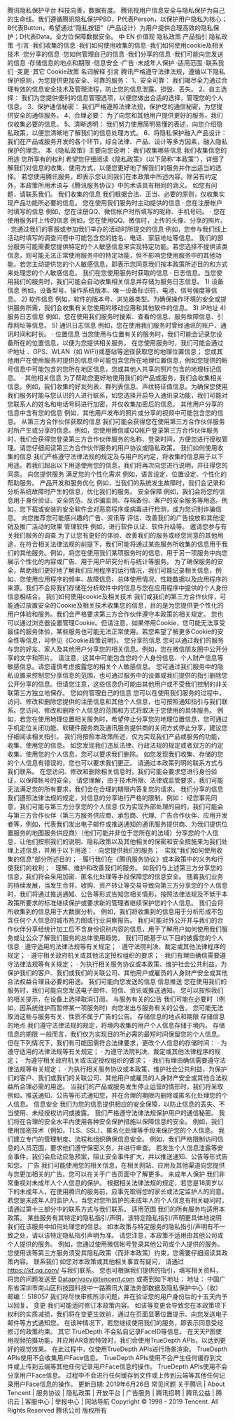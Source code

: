 腾讯隐私保护平台
科技向善，数据有度。
腾讯视用户信息安全与隐私保护为自己的生命线。我们遵循腾讯隐私保护PBD，P代表Person，以保护用户隐私为核心；B代表Button，希望通过“隐私按钮”（产品设计）为用户提供合理高效的隐私保护；D代表Data，全方位保障数据安全。
中
EN
价值观
隐私政策
产品指引
隐私政策
·引言
·我们收集的信息
·我们如何使用收集的信息
·我们如何使用cookie及相关技术
·您分享的信息
·您如何管理自己的信息
·我们分享的信息
·我们可能向您发送的信息
·存储信息的地点和期限
·信息安全
·广告
·未成年人保护
·适用范围
·联系我们
·变更
·其它
Cookie政策
名词解释
引言
腾讯严格遵守法律法规，遵循以下隐私保护原则，为您提供更加安全、可靠的服务：
1、安全可靠：
我们竭尽全力通过合理有效的信息安全技术及管理流程，防止您的信息泄露、损毁、丢失。
2、自主选择：
我们为您提供便利的信息管理选项，以便您做出合适的选择，管理您的个人信息。
3、保护通信秘密：
我们严格遵照法律法规，保护您的通信秘密，为您提供安全的通信服务。
4、合理必要：
为了向您和其他用户提供更好的服务，我们仅收集必要的信息。
5、清晰透明：
我们努力使用简明易懂的表述，向您介绍隐私政策，以便您清晰地了解我们的信息处理方式。
6、将隐私保护融入产品设计：
我们在产品或服务开发的各个环节，综合法律、产品、设计等多方因素，融入隐私保护的理念。
本《隐私政策》主要向您说明：
我们收集哪些信息
我们收集信息的用途
您所享有的权利
希望您仔细阅读《隐私政策》（以下简称“本政策”），详细了解我们对信息的收集、使用方式，以便您更好地了解我们的服务并作出适当的选择。
若您使用腾讯服务，即表示您认同我们在本政策中所述内容。除另有约定外，本政策所用术语与《腾讯服务协议》中的术语具有相同的涵义。
如您有问题，请联系我们。
我们收集的信息
我们根据合法、正当、必要的原则，仅收集实现产品功能所必要的信息。
您在使用我们服务时主动提供的信息
·
您在注册帐户时填写的信息
例如，您在注册QQ、微信帐户时所填写的昵称、手机号码。
·
您在使用服务时上传的信息
例如，您在使用QQ、微信时，上传的头像、分享的照片。
·
您通过我们的客服或参加我们举办的活动时所提交的信息
例如，您参与我们线上活动时填写的调查问卷中可能包含您的姓名、电话、家庭地址等信息。
我们的部分服务可能需要您提供特定的个人敏感信息来实现特定功能。若您选择不提供该类信息，则可能无法正常使用服务中的特定功能，但不影响您使用服务中的其他功能。若您主动提供您的个人敏感信息，即表示您同意我们按本政策所述目的和方式来处理您的个人敏感信息。
我们在您使用服务时获取的信息
·
日志信息。当您使用我们的服务时，我们可能会自动收集相关信息并存储为服务日志信息。
1)
设备信息
例如，设备型号、操作系统版本、唯一设备标识符、电池、信号强度等信息。
2)
软件信息
例如，软件的版本号、浏览器类型。为确保操作环境的安全或提供服务所需，我们会收集有关您使用的移动应用和其他软件的信息。
3)
IP地址
4)
服务日志信息
例如，您在使用我们服务时搜索、查看的信息、服务故障信息、引荐网址等信息。
5)
通讯日志信息
例如，您在使用我们服务时曾经通讯的账户、通讯时间和时长。
·
位置信息
当您使用与位置有关的服务时，我们可能会记录您设备所在的位置信息，以便为您提供相关服务。
在您使用服务时，我们可能会通过IP地址 、GPS、WLAN（如 WiFi)或基站等途径获取您的地理位置信息；
您或其他用户在使用服务时提供的信息中可能包含您所在地理位置信息，例如您提供的帐号信息中可能包含的您所在地区信息，您或其他人共享的照片包含的地理标记信息。
·
其他相关信息
为了帮助您更好地使用我们的产品或服务，我们会收集相关信息。例如，我们收集的好友列表、群列表信息、声纹特征值信息。为确保您使用我们服务时能与您认识的人进行联系，如您选择开启导入通讯录功能，我们可能对您联系人的姓名和电话号码进行加密，并仅收集加密后的信息。
其他用户分享的信息中含有您的信息
例如，其他用户发布的照片或分享的视频中可能包含您的信息。
从第三方合作伙伴获取的信息
我们可能会获得您在使用第三方合作伙伴服务时所产生或分享的信息。例如，您使用微信或QQ帐户登录第三方合作伙伴服务时，我们会获得您登录第三方合作伙伴服务的名称、登录时间，方便您进行授权管理。请您仔细阅读第三方合作伙伴服务的用户协议或隐私政策。
我们如何使用收集的信息
我们严格遵守法律法规的规定及与用户的约定，将收集的信息用于以下用途。若我们超出以下用途使用您的信息，我们将再次向您进行说明，并征得您的同意。
向您提供服务
满足您的个性化需求
例如，语言设定、位置设定、个性化的帮助服务。
产品开发和服务优化
例如，当我们的系统发生故障时，我们会记录和分析系统故障时产生的信息，优化我们的服务。
安全保障
例如，我们会将您的信息用于身份验证、安全防范、反诈骗监测、存档备份、客户的安全服务等用途。例如，您下载或安装的安全软件会对恶意程序或病毒进行检测，或为您识别诈骗信息。
向您推荐您可能感兴趣的广告、资讯等
评估、改善我们的广告投放和其他促销及推广活动的效果
管理软件
例如，进行软件认证、软件升级等。
邀请您参与有关我们服务的调查
为了让您有更好的体验、改善我们的服务或经您同意的其他用途，在符合相关法律法规的前提下，我们可能将通过某些服务所收集的信息用于我们的其他服务。例如，将您在使用我们某项服务时的信息，用于另一项服务中向您展示个性化的内容或广告、用于用户研究分析与统计等服务。
为了确保服务的安全，帮助我们更好地了解我们应用程序的运行情况，我们可能记录相关信息，例如，您使用应用程序的频率、故障信息、总体使用情况、性能数据以及应用程序的来源。我们不会将我们存储在分析软件中的信息与您在应用程序中提供的个人身份信息相结合。
我们如何使用cookie及相关技术
我们或我们的第三方合作伙伴，可能通过放置安全的Cookie及相关技术收集您的信息，目的是为您提供更个性化的用户体验和服务。我们会严格要求第三方合作伙伴遵守本政策的相关规定。
您也可以通过浏览器设置管理Cookie。但请注意，如果停用Cookie，您可能无法享受最佳的服务体验，某些服务也可能无法正常使用。若您希望了解更多Cookie的安全性等信息，可参见《Cookie政策说明》。
您分享的信息
您可以通过我们的服务与您的好友、家人及其他用户分享您的相关信息。例如，您在微信朋友圈中公开分享的文字和照片。
请注意，这其中可能包含您的个人身份信息、个人财产信息等敏感信息。请您谨慎考虑披露您的相关个人敏感信息。
您可通过我们服务中的隐私设置来控制您分享信息的范围，也可通过服务中的设置或我们提供的指引删除您公开分享的信息。但请您注意，这些信息仍可能由其他用户或不受我们控制的非关联第三方独立地保存。
您如何管理自己的信息
您可以在使用我们服务的过程中，访问、修改和删除您提供的注册信息和其他个人信息，也可按照通知指引与我们联系。您访问、修改和删除个人信息的范围和方式将取决于您使用的具体服务。
例如，若您在使用地理位置相关服务时，希望停止分享您的地理位置信息，您可通过手机定位关闭功能、软硬件服务商及通讯服务提供商的关闭方式停止分享，建议您仔细阅读相关指引。
我们将按照本政策所述，仅为实现我们产品或服务的功能，收集、使用您的信息。
如您发现我们违反法律、行政法规的规定或者双方的约定收集、使用您的个人信息，您可以要求我们删除。
如您发现我们收集、存储的您的个人信息有错误的，您也可以要求我们更正。
请通过本政策列明的联系方式与我们联系。
在您访问、修改和删除相关信息时，我们可能会要求您进行身份验证，以保障帐号的安全。
请您理解，由于技术所限、法律或监管要求，我们可能无法满足您的所有要求，我们会在合理的期限内答复您的请求。
我们分享的信息
我们遵照法律法规的规定，对信息的分享进行严格的限制，例如：
经您事先同意，我们可能与第三方分享您的个人信息
仅为实现外部处理的目的，我们可能会与第三方合作伙伴（第三方服务供应商、承包商、代理、广告合作伙伴、应用开发者等，例如，代表我们发出电子邮件或推送通知的通讯服务提供商、为我们提供位置服务的地图服务供应商）（他们可能并非位于您所在的法域）分享您的个人信息，让他们按照我们的说明、隐私政策以及其他相关的保密和安全措施来为我们处理上述信息，并用于以下用途：
·
向您提供我们的服务；
·
实现“我们如何使用收集的信息”部分所述目的；
·
履行我们在《腾讯服务协议》或本政策中的义务和行使我们的权利；
·
理解、维护和改善我们的服务。
如我们与上述第三方分享您的信息，我们将会采用加密、匿名化处理等手段保障您的信息安全。
随着我们业务的持续发展，当发生合并、收购、资产转让等交易导致向第三方分享您的个人信息时，我们将通过推送通知、公告等形式告知您相关情形，按照法律法规及不低于本政策所要求的标准继续保护或要求新的管理者继续保护您的个人信息。
我们会将所收集到的信息用于大数据分析。
例如，我们将收集到的信息用于分析形成不包含任何个人信息的城市热力图或行业洞察报告。
我们可能对外公开并与我们的合作伙伴分享经统计加工后不含身份识别内容的信息，用于了解用户如何使用我们服务或让公众了解我们服务的总体使用趋势。
我们可能基于以下目的披露您的个人信息
·
遵守适用的法律法规等有关规定；
·
遵守法院判决、裁定或其他法律程序的规定；
·
遵守相关政府机关或其他法定授权组织的要求；
·
我们有理由确信需要遵守法律法规等有关规定；
·
为执行相关服务协议或本政策、维护社会公共利益，为保护我们的客户、我们或我们的关联公司、其他用户或雇员的人身财产安全或其他合法权益合理且必要的用途。
我们可能向您发送的信息
信息推送
您在使用我们的服务时，我们可能向您发送电子邮件、短信、资讯或推送通知。
您可以按照我们的相关提示，在设备上选择取消订阅。
与服务有关的公告
我们可能在必要时（例如，因系统维护而暂停某一项服务时）向您发出与服务有关的公告。
您可能无法取消这些与服务有关、性质不属于广告的公告。
存储信息的地点和期限
存储信息的地点
我们遵守法律法规的规定，将境内收集的用户个人信息存储于境内。
存储信息的期限
一般而言，我们仅为实现目的所必需的最短时间保留您的个人信息。但在下列情况下，我们有可能因需符合法律要求，更改个人信息的存储时间：
·
为遵守适用的法律法规等有关规定；
·
为遵守法院判决、裁定或其他法律程序的规定；
·
为遵守相关政府机关或法定授权组织的要求；
·
我们有理由确信需要遵守法律法规等有关规定；
·
为执行相关服务协议或本政策、维护社会公共利益，为保护们的客户、我们或我们的关联公司、其他用户或雇员的人身财产安全或其他合法权益所合理必需的用途。
当我们的产品或服务发生停止运营的情形时，我们将采取例如，推送通知、公告等形式通知您，并在合理的期限内删除或匿名化处理您的个人信息。
信息安全
我们为您的信息提供相应的安全保障，以防止信息的丢失、不当使用、未经授权访问或披露。
我们严格遵守法律法规保护用户的通信秘密。
我们将在合理的安全水平内使用各种安全保护措施以保障信息的安全。
例如，我们使用加密技术（例如，TLS、SSL）、匿名化处理等手段来保护您的个人信息。
我们建立专门的管理制度、流程和组织确保信息安全。
例如，我们严格限制访问信息的人员范围，要求他们遵守保密义务，并进行审查。
若发生个人信息泄露等安全事件，我们会启动应急预案，阻止安全事件扩大，并以推送通知、公告等形式告知您。
广告
我们可能使用您的相关信息，在相关网站、应用及其他渠道向您提供与您更加相关的广告。您可以在关于广告页面中了解更多。
未成年人保护
我们非常重视对未成年人个人信息的保护。
根据相关法律法规的规定，若您是18周岁以下的未成年人，在使用腾讯的服务前，应事先取得您的家长或法定监护人的同意。
若您是未成年人的监护人，当您对您所监护的未成年人的个人信息有相关疑问时，请通过第十三部分中的联系方式与我们联系。
适用范围
我们的所有服务均适用本政策。
某些服务有其特定的隐私指引/声明，该特定隐私指引/声明更具体地说明我们在该服务中如何处理您的信息。
如本政策与特定服务的隐私指引/声明有不一致之处，请以该特定隐私指引声明为准。
请您注意，本政策不适用由其他公司或个人提供的服务。
例如，您通过使用微信帐号登录其他公司或个人提供的服务。
您使用该等第三方服务须受其隐私政策（而非本政策）约束，您需要仔细阅读其政策内容。
联系我们
如您对本政策或其他相关事宜有疑问，
请通过 https://kf.qq.com/ 与我们联系。
您也可根据我们提供的指引，填写相关资料，
将您的问题发送至 Dataprivacy@tencent.com
或寄到如下地址：
地址：
中国广东省深圳市南山区科技园科技中一路腾讯大厦法务部数据及隐私保护中心（收）
邮编：
518057
我们将尽快审核所涉问题，并在验证您的用户身份后的十五天内予以回复。
变更
我们可能适时修订本政策内容。
如该等变更会导致您在本政策项下权利的实质减损，我们将在变更生效前，通过在页面显著位置提示、向您发送电子邮件等方式通知您。
在该种情况下，若您继续使用我们的服务，即表示同意受经修订的政策约束。
其它
TrueDepth 不会私自记录FaceID等信息。
在天天P图使用视频拍摄功能，并应用AR变脸特效时，我们会使用TrueDepth APIs，以达到更好的视觉效果。
在此过程中，仅使用TrueDepth APIs进行场景渲染。
TrueDepth APIs使用不会收集用户Face信息。
TrueDepth APIs使用不会产生任何缓存到文件或上传到云端等其他任何记录用户Face信息的操作。
TrueDepth APIs使用不会分享用户Face信息。
过程中不会进行任何缓存到文件或上传到云端等其他任何记录用户Face信息的操作。
更新日期: 2019年6月26日
常见问题
关于腾讯 | About Tencent | 服务协议 | 隐私政策 | 开放平台 | 广告服务 | 腾讯招聘 | 腾讯公益 | 腾讯云 | 客服中心 | 举报中心 | 网站导航
Copyright © 1998 - 2019 Tencent. All Rights Reserved
腾讯公司 版权所有